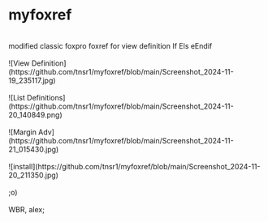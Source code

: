 # myfoxref

<br>
modified classic foxpro foxref for view definition If Els eEndif
<br><br>
![View Definition](https://github.com/tnsr1/myfoxref/blob/main/Screenshot_2024-11-19_235117.jpg)
<br><br>
![List Definitions](https://github.com/tnsr1/myfoxref/blob/main/Screenshot_2024-11-20_140849.png)
<br><br>
![Margin Adv](https://github.com/tnsr1/myfoxref/blob/main/Screenshot_2024-11-21_015430.jpg)
<br><br>
![install](https://github.com/tnsr1/myfoxref/blob/main/Screenshot_2024-11-20_211350.jpg)
<br><br>
;o)
<br><br>
WBR, alex;
